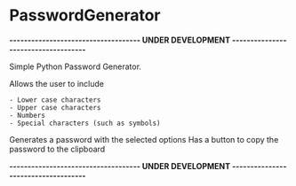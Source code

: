 # PasswordGenerator

**------------------------------------ UNDER DEVELOPMENT ------------------------------------**


Simple Python Password Generator.

Allows the user to include

    - Lower case characters
    - Upper case characters
    - Numbers
    - Special characters (such as symbols)
    
Generates a password with the selected options
Has a button to copy the password to the clipboard

**------------------------------------ UNDER DEVELOPMENT ------------------------------------**